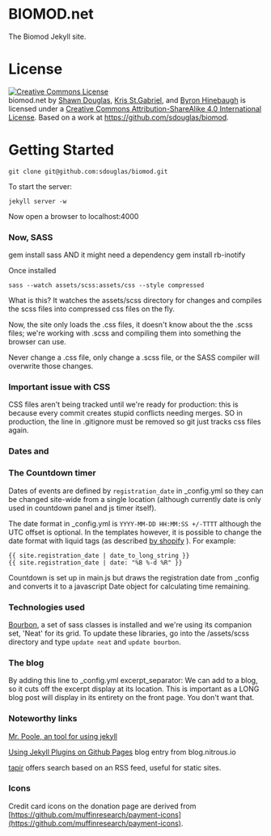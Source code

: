 BIOMOD.net
==========

The Biomod Jekyll site.

License
=======

<a rel="license" href="http://creativecommons.org/licenses/by-sa/4.0/"><img alt="Creative Commons License" style="border-width:0" src="http://i.creativecommons.org/l/by-sa/4.0/88x31.png" /></a><br /><span xmlns:dct="http://purl.org/dc/terms/" property="dct:title">biomod.net</span> by <a xmlns:cc="http://creativecommons.org/ns#" href="https://github.com/sdouglas/" property="cc:attributionName" rel="cc:attributionURL">Shawn Douglas</a>, <a xmlns:cc="http://creativecommons.org/ns#" href="https://github.com/stgabriel" property="cc:attributionName" rel="cc:attributionURL">Kris St.Gabriel</a>, and <a xmlns:cc="http://creativecommons.org/ns#" href="https://github.com/bhinebaugh" property="cc:attributionName" rel="cc:attributionURL">Byron Hinebaugh</a> is licensed under a <a rel="license" href="http://creativecommons.org/licenses/by-sa/4.0/">Creative Commons Attribution-ShareAlike 4.0 International License</a>. Based on a work at <a xmlns:dct="http://purl.org/dc/terms/" href="https://github.com/sdouglas/biomod" rel="dct:source">https://github.com/sdouglas/biomod</a>.

Getting Started
===============

`git clone git@github.com:sdouglas/biomod.git`

To start the server:

`jekyll server -w`

Now open a browser to localhost:4000

### Now, SASS


gem install sass
AND it might need a dependency
gem install rb-inotify

Once installed

`sass --watch assets/scss:assets/css --style compressed`

What is this? It watches the assets/scss directory for changes and compiles the scss files into compressed css files on the fly.

Now, the site only loads the .css files, it doesn't know about the the .scss files; we're working with .scss and compiling them into something the browser can use.

Never change a .css file, only change a .scss file, or the SASS compiler will overwrite those changes.

### Important issue with CSS

CSS files aren't being tracked until we're ready for production: this is because every commit creates stupid conflicts needing merges. SO in production, the line in .gitignore must be removed so git just tracks css files again.

### Dates and
### The Countdown timer

Dates of events are defined by `registration_date` in _config.yml so they can be changed site-wide from a single location (although currently date is only used in countdown panel and js timer itself).

The date format in _config.yml is `YYYY-MM-DD HH:MM:SS +/-TTTT` although the UTC offset is optional.
In the templates however, it is possible to change the date format with liquid tags (as described [by shopify](http://docs.shopify.com/themes/liquid-basics/output#date) ). For example:

	{{ site.registration_date | date_to_long_string }}
	{{ site.registration_date | date: "%B %-d %R" }}

Countdown is set up in main.js but draws the registration date from _config and converts it to a javascript Date object for calculating time remaining.

### Technologies used

[Bourbon](http://bourbon.io/), a set of sass classes is installed and we're using its companion set, 'Neat' for its grid. To update these libraries, go into the /assets/scss directory and type `update neat` and `update bourbon`.


### The blog

By adding this line to _config.yml
excerpt_separator: <!--more-->
We can add <!--more--> to a blog, so it cuts off the excerpt display at its location. This is important as a LONG blog post will display in its entirety on the front page. You don't want that.


### Noteworthy links

[Mr. Poole, an tool for using jekyll](https://github.com/mmcclimon/mr_poole)

[Using Jekyll Plugins on Github Pages](http://blog.nitrous.io/2013/08/30/using-jekyll-plugins-on-github-pages.html) blog entry from blog.nitrous.io

[tapir](http://tapirgo.com/) offers search based on an RSS feed, useful for static sites.


### Icons

Credit card icons on the donation page are derived from [https://github.com/muffinresearch/payment-icons](https://github.com/muffinresearch/payment-icons).